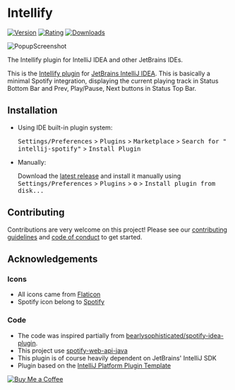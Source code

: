 # Intellify

[![Version](https://img.shields.io/jetbrains/plugin/v/20623-intellify)](https://plugins.jetbrains.com/plugin/PLUGIN_ID/20623-intellify)
[![Rating](https://img.shields.io/jetbrains/plugin/r/rating/20623-intellify)](https://plugins.jetbrains.com/plugin/PLUGIN_ID/20623-intellify)
[![Downloads](https://img.shields.io/jetbrains/plugin/d/20623-intellify)](https://plugins.jetbrains.com/plugin/20623-intellify)

![PopupScreenshot](https://user-images.githubusercontent.com/59285425/214960689-08ba6172-68f0-4408-8ed1-045e0830be0f.png)

<!-- Plugin description -->

The Intellify plugin for IntelliJ IDEA and other JetBrains IDEs.

This is the [Intellify plugin](https://plugins.jetbrains.com/plugin/PLUGIN_ID/versions)
for [JetBrains IntelliJ IDEA](https://www.jetbrains.com/idea/). This is basically a minimal Spotify integration,
displaying the current playing track in Status Bottom Bar and Prev, Play/Pause, Next buttons in Status Top Bar.

<!-- Plugin description end -->

## Installation

- Using IDE built-in plugin system:

  <kbd>Settings/Preferences</kbd> > <kbd>Plugins</kbd> > <kbd>Marketplace</kbd> > <kbd>Search for "
  intellij-spotify"</kbd> >
  <kbd>Install Plugin</kbd>

- Manually:

  Download the [latest release](https://github.com/KikiManjaro/intellij-spotify/releases/latest) and install it manually
  using
  <kbd>Settings/Preferences</kbd> > <kbd>Plugins</kbd> > <kbd>⚙️</kbd> > <kbd>Install plugin from disk...</kbd>

## Contributing

Contributions are very welcome on this project! Please see our [contributing guidelines](CONTRIBUTING.md)
and [code of conduct](CODE_OF_CONDUCT.md) to get started.

## Acknowledgements

### Icons

* All icons came from [Flaticon](https://www.flaticon.com/)
* Spotify icon belong to [Spotify](https://www.spotify.com/)

### Code

* The code was inspired partially from [bearlysophisticated/spotify-idea-plugin](https://github.com/bearlysophisticated/spotify-idea-plugin).
* This project use [spotify-web-api-java](https://github.com/spotify-web-api-java/spotify-web-api-java)
* This plugin is of course heavily dependent on JetBrains' IntelliJ SDK
* Plugin based on the [IntelliJ Platform Plugin Template](https://github.com/JetBrains/intellij-platform-plugin-template)

[![Buy Me a Coffee](https://img.buymeacoffee.com/api/?url=aHR0cHM6Ly9pbWcuYnV5bWVhY29mZmVlLmNvbS9hcGkvP3VybD1hSFIwY0hNNkx5OWpaRzR1WW5WNWJXVmhZMjltWm1WbExtTnZiUzkxY0d4dllXUnpMM0J5YjJacGJHVmZjR2xqZEhWeVpYTXZNakF5TVM4d015ODBZekkwT0RnNE1XWmxOVE5pWmprM1lUa3pOV1kxWm1NNFlqRXpPV1EyTWk1d2JtYz0mc2l6ZT0zMDAmbmFtZT1raWtpbWFuamFybw==&creator=kikimanjaro&is_creating=creating%20mobile%20apps%20and%20plugins&design_code=1&design_color=%23ff813f&slug=kikimanjaro)](https://www.buymeacoffee.com/kikimanjaro)

